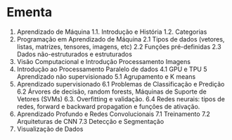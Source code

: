 # Ementa

1. Aprendizado de Máquina
1.1. Introdução e História
1.2. Categorias
2. Programação em Aprendizado de Máquina
2.1 Tipos de dados (vetores, listas, matrizes, tensores, imagens, etc)
2.2 Funções pré-definidas
2.3 Dados não-estruturados e estruturados
3. Visão Computacional e  Introdução Processamento Imagens
4. Introdução ao Processamento Paralelo de dados
4.1 GPU e TPU
5 Aprendizado não supervisionado
5.1 Agrupamento e K means
6.  Aprendizado supervisionado
6.1 Problemas de Classificação e Predição
6.2 Árvores de decisão, random  forests, Máquinas de Suporte de Vetores (SVMs)
6.3. Overfitting e validação.
6.4 Redes neurais: tipos de redes,  forward e backward propagation e funções de ativação. 
7. Aprendizado Profundo e Redes Convolucionais 
7.1 Treinamento
7.2 Arquiteturas de  CNN 
7.3 Detecção e Segmentação
8. Visualização de Dados
